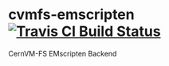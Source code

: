 # cvmfs-emscripten [![Travis CI Build Status](https://travis-ci.org/cvmfs-contrib/cvmfs-emscripten.svg?branch=master)](https://travis-ci.org/cvmfs-contrib/cvmfs-emscripten)
CernVM-FS EMscripten Backend
